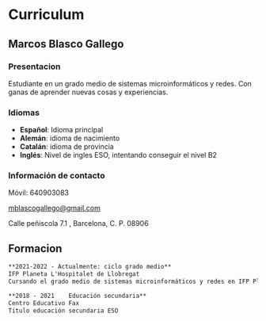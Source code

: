 # Curriculum
## Marcos Blasco Gallego

### Presentacion
Estudiante en un grado medio de sistemas microinformáticos y redes. 
Con ganas de aprender nuevas cosas y experiencias.

### Idiomas
- **Español**: Idioma principal
- **Alemán**: idioma de nacimiento
- **Catalán**: idioma de provincia
- **Inglés**: Nivel de ingles ESO, intentando conseguir el nivel B2

### Información de contacto
Móvil: 640903083

mblascogallego@gmail.com

Calle peñiscola 7.1 , Barcelona, C. P. 08906

## Formacion
```markdown
**2021-2022 - Actualmente: ciclo grado medio**
IFP Planeta L'Hospitalet de Llobregat
Cursando el grado medio de sistemas microinformáticos y redes en IFP Planeta Hospitalet

**2018 - 2021    Educación secundaria**
Centro Educativo Fax
Titulo educación secundaria ESO 
```
